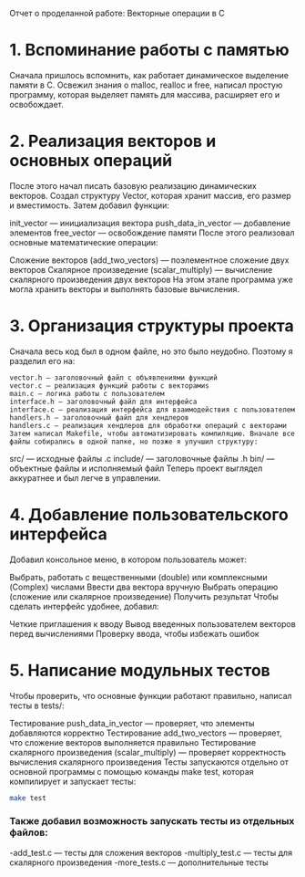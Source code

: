 Отчет о проделанной работе: Векторные операции в C
# 1. Вспоминание работы с памятью
Сначала пришлось вспомнить, как работает динамическое выделение памяти в C. Освежил знания о malloc, realloc и free, написал простую программу, которая выделяет память для массива, расширяет его и освобождает.

# 2. Реализация векторов и основных операций
После этого начал писать базовую реализацию динамических векторов. Создал структуру Vector, которая хранит массив, его размер и вместимость. Затем добавил функции:

init_vector — инициализация вектора
push_data_in_vector — добавление элементов
free_vector — освобождение памяти
После этого реализовал основные математические операции:

Сложение векторов (add_two_vectors) — поэлементное сложение двух векторов
Скалярное произведение (scalar_multiply) — вычисление скалярного произведения двух векторов
На этом этапе программа уже могла хранить векторы и выполнять базовые вычисления.

# 3. Организация структуры проекта
Сначала весь код был в одном файле, но это было неудобно. Поэтому я разделил его на:

    vector.h — заголовочный файл с объявлениями функций
    vector.c — реализация функций работы с векторамиs
    main.c — логика работы с пользователем
    interface.h — заголовочный файл для интерфейса
    interface.c — реализация интерфейса для взаимодействия с пользователем
    handlers.h — заголовочный файл для хендлеров
    handlers.c — реализация хендлеров для обработки операций с векторами
    Затем написал Makefile, чтобы автоматизировать компиляцию. Вначале все файлы собирались в одной папке, но позже я улучшил структуру:

src/ — исходные файлы .c
include/ — заголовочные файлы .h
bin/ — объектные файлы и исполняемый файл
Теперь проект выглядел аккуратнее и был легче в управлении.

# 4. Добавление пользовательского интерфейса
Добавил консольное меню, в котором пользователь может:

Выбрать, работать с вещественными (double) или комплексными (Complex) числами
Ввести два вектора вручную
Выбрать операцию (сложение или скалярное произведение)
Получить результат
Чтобы сделать интерфейс удобнее, добавил:

Четкие приглашения к вводу
Вывод введенных пользователем векторов перед вычислениями
Проверку ввода, чтобы избежать ошибок
# 5. Написание модульных тестов
Чтобы проверить, что основные функции работают правильно, написал тесты в tests/:

Тестирование push_data_in_vector — проверяет, что элементы добавляются корректно
Тестирование add_two_vectors — проверяет, что сложение векторов выполняется правильно
Тестирование скалярного произведения (scalar_multiply) — проверяет корректность вычисления скалярного произведения
Тесты запускаются отдельно от основной программы с помощью команды make test, которая компилирует и запускает тесты:

```sh
make test
```

### Также добавил возможность запускать тесты из отдельных файлов:

-add_test.c — тесты для сложения векторов
-multiply_test.c — тесты для скалярного произведения
-more_tests.c — дополнительные тесты
